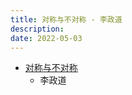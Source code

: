 ```yaml
---
title: 对称与不对称 - 李政道
description:
date: 2022-05-03
---
```


- [对称与不对称](https://book.douban.com/subject/35358021/)
  - 李政道
